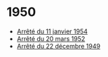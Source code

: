 # 1950

- [Arrêté du 11 janvier 1954](arrete-du-11-janvier-1954)
- [Arrêté du 20 mars 1952](arrete-du-20-mars-1952)
- [Arrêté du 22 décembre 1949](arrete-du-22-decembre-1949)
